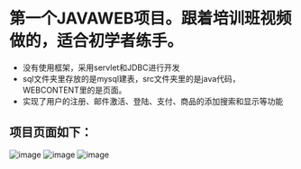 # 第一个JAVAWEB项目。跟着培训班视频做的，适合初学者练手。
- 没有使用框架，采用servlet和JDBC进行开发
- sql文件夹里存放的是mysql建表，src文件夹里的是java代码，WEBCONTENT里的是页面。
- 实现了用户的注册、邮件激活、登陆、支付、商品的添加搜索和显示等功能

## 项目页面如下：
![image](https://github.com/ruanwenjun/firstproject/blob/master/网络商城项目/images/index.png)
![image](https://github.com/ruanwenjun/firstproject/blob/master/网络商城项目/images/login.png)
![image](https://github.com/ruanwenjun/firstproject/blob/master/网络商城项目/images/item.png)
